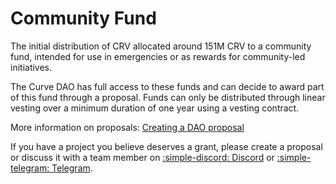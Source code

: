 <h1>Community Fund</h1>

The initial distribution of CRV allocated around 151M CRV to a community fund, intended for use in emergencies or as rewards for community-led initiatives.

The Curve DAO has full access to these funds and can decide to award part of this fund through a proposal. Funds can only be distributed through linear vesting over a minimum duration of one year using a vesting contract.

More information on proposals: [Creating a DAO proposal](./proposals/creating-a-dao-proposal.md)

If you have a project you believe deserves a grant, please create a proposal or discuss it with a team member on [:simple-discord: Discord](https://discord.gg/twUngQYz85) or [:simple-telegram: Telegram](https://t.me/curvefi).